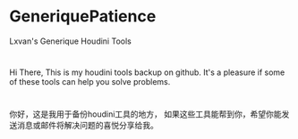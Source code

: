 # GeneriquePatience
Lxvan's Generique Houdini Tools
#
Hi There,
This is my houdini tools backup on github.
It's a pleasure if some of these tools can help you solve problems.
#
你好，这是我用于备份houdini工具的地方，
如果这些工具能帮到你，希望你能发送消息或邮件将解决问题的喜悦分享给我。

